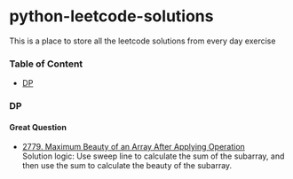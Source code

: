 # python-leetcode-solutions
This is a place to store all the leetcode solutions from every day exercise

### Table of Content
- [DP](#dp)



### DP
#### Great Question
- [2779. Maximum Beauty of an Array After Applying Operation](https://github.com/davidting0918/python-leetcode-solutions/blob/master/2779-maximum-beauty-of-an-array-after-applying-operation.py)  
Solution logic: Use sweep line to calculate the sum of the subarray, and then use the sum to calculate the beauty of the subarray.
